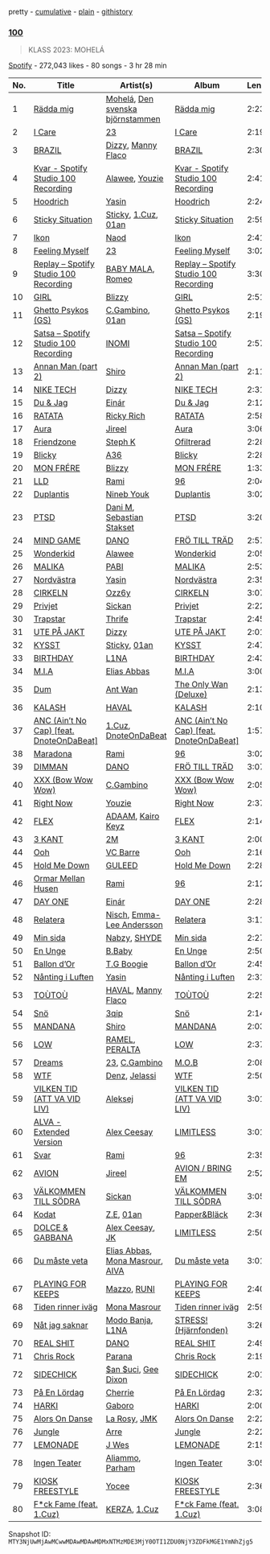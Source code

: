 pretty - [cumulative](/playlists/cumulative/37i9dQZF1DWXfgo3OOonqa.md) - [plain](/playlists/plain/37i9dQZF1DWXfgo3OOonqa) - [githistory](https://github.githistory.xyz/mackorone/spotify-playlist-archive/blob/main/playlists/plain/37i9dQZF1DWXfgo3OOonqa)

### [100](https://open.spotify.com/playlist/37i9dQZF1DWXfgo3OOonqa)

> KLASS 2023: MOHELÁ

[Spotify](https://open.spotify.com/user/spotify) - 272,043 likes - 80 songs - 3 hr 28 min

| No. | Title | Artist(s) | Album | Length |
|---|---|---|---|---|
| 1 | [Rädda mig](https://open.spotify.com/track/412YYGmYAYGhQUycB3GPoc) | [Mohelá](https://open.spotify.com/artist/4EukF0aMNL8Cc5kUSNsXPZ), [Den svenska björnstammen](https://open.spotify.com/artist/0NyrvUybTePmsuED5vZi4G) | [Rädda mig](https://open.spotify.com/album/6NyE3oHY83RrfypKR1FFbu) | 2:23 |
| 2 | [I Care](https://open.spotify.com/track/05e7SNuOTnMpY6D39ZbNI6) | [23](https://open.spotify.com/artist/2Dor6diK1zw9BEluKBOdoA) | [I Care](https://open.spotify.com/album/3eEH7sepvY4yYG8DGly0ii) | 2:19 |
| 3 | [BRAZIL](https://open.spotify.com/track/0MNNXGTgc5wL5MPOGkEZNE) | [Dizzy](https://open.spotify.com/artist/7lKk7yXNockkDjhb1GCeOy), [Manny Flaco](https://open.spotify.com/artist/2vduakOON9BipyWkPSBo4S) | [BRAZIL](https://open.spotify.com/album/67KMwvlewFdeXnTnUNWKXu) | 2:30 |
| 4 | [Kvar \- Spotify Studio 100 Recording](https://open.spotify.com/track/374PJMUFDX43vavFdz2Jvi) | [Alawee](https://open.spotify.com/artist/1eAyilKA1p82m0SkoEZ8dB), [Youzie](https://open.spotify.com/artist/5quSkKg59RI6NZPpaaApte) | [Kvar \- Spotify Studio 100 Recording](https://open.spotify.com/album/3IPLGtRogxj4qRIh1sb8YL) | 2:41 |
| 5 | [Hoodrich](https://open.spotify.com/track/0xNm2tIbdqPfNUJhVfDHrO) | [Yasin](https://open.spotify.com/artist/6rYEqmajzlhGVaayOJ2bpJ) | [Hoodrich](https://open.spotify.com/album/7g2eeeDJ8h67IE4FdJNeA9) | 2:24 |
| 6 | [Sticky Situation](https://open.spotify.com/track/7vVLexVH1BvkF0xoXveBFt) | [Sticky](https://open.spotify.com/artist/12BQZLcMCpuSfR7xyKFgJO), [1.Cuz](https://open.spotify.com/artist/5uvOG0MwnD2ANrxNBUPtNr), [01an](https://open.spotify.com/artist/74e6I2mEw224Rzo1VadSMY) | [Sticky Situation](https://open.spotify.com/album/6BqwUpGcFPcSo7tkQT6xTD) | 2:59 |
| 7 | [Ikon](https://open.spotify.com/track/7y3tROxVvdzvJGu4NgWV6l) | [Naod](https://open.spotify.com/artist/31KGMx2XwpugdUpJzeZOv1) | [Ikon](https://open.spotify.com/album/15j8wwgCOjSLP5wP3lA3Md) | 2:41 |
| 8 | [Feeling Myself](https://open.spotify.com/track/0SOgdDDCI704FegadgOfc1) | [23](https://open.spotify.com/artist/2Dor6diK1zw9BEluKBOdoA) | [Feeling Myself](https://open.spotify.com/album/0KOYsqi0RwEZWPIt6V9ICU) | 3:02 |
| 9 | [Replay – Spotify Studio 100 Recording](https://open.spotify.com/track/2M9fHntL6hK2Sqp4W34DXC) | [BABY MALA](https://open.spotify.com/artist/1JkJKyvOzlac6pPlHO8LUl), [Romeo](https://open.spotify.com/artist/3TSLK8NFrFC8KqFwZlM58D) | [Replay – Spotify Studio 100 Recording](https://open.spotify.com/album/6tnjHCd5Y5Lp7mtPtiZX3P) | 3:30 |
| 10 | [GIRL](https://open.spotify.com/track/7zeafSIdEHF8HoskBRkFto) | [Blizzy](https://open.spotify.com/artist/4tSx9oXscGCVaVXEhH86qp) | [GIRL](https://open.spotify.com/album/0fN88KFmZW8TpFKmM5c7ss) | 2:51 |
| 11 | [Ghetto Psykos \(GS\)](https://open.spotify.com/track/4S4nhjCMlx3d4LkMGqiCpm) | [C.Gambino](https://open.spotify.com/artist/6eWjyO1r0QlvsIuIIcgGxI), [01an](https://open.spotify.com/artist/74e6I2mEw224Rzo1VadSMY) | [Ghetto Psykos \(GS\)](https://open.spotify.com/album/2edTCevZZxtQ4zK7MlVWXf) | 2:19 |
| 12 | [Satsa – Spotify Studio 100 Recording](https://open.spotify.com/track/4smXervZxPsPyDQoolgkCt) | [INOMI](https://open.spotify.com/artist/4y6IXL3FLmSLs4CCgpq5i2) | [Satsa – Spotify Studio 100 Recording](https://open.spotify.com/album/7qgUcNnrHTauVshnwQWQ3I) | 2:57 |
| 13 | [Annan Man \(part 2\)](https://open.spotify.com/track/0dXCa5c9CZzkNHx1p6SOlb) | [Shiro](https://open.spotify.com/artist/2r9JAY6ISvp0VvZsT6cBJo) | [Annan Man \(part 2\)](https://open.spotify.com/album/75gmHEVJvOSKNabmMEZ82U) | 2:11 |
| 14 | [NIKE TECH](https://open.spotify.com/track/0qoHXE9U0eeZtlWyQqUdCo) | [Dizzy](https://open.spotify.com/artist/7lKk7yXNockkDjhb1GCeOy) | [NIKE TECH](https://open.spotify.com/album/08a792ESvwxAwZMm7PIb5g) | 2:31 |
| 15 | [Du & Jag](https://open.spotify.com/track/1fOZciVVoZ1RqpuO5i2hbU) | [Einár](https://open.spotify.com/artist/0kKygNaCQjqVLrImIftRDJ) | [Du & Jag](https://open.spotify.com/album/0UJ1RyPtQ9EMQmbBL8ZnUK) | 2:12 |
| 16 | [RATATA](https://open.spotify.com/track/5SeCuhnCkReuMDppRSOe2F) | [Ricky Rich](https://open.spotify.com/artist/1gm1katIowFM22Ldqcw6DK) | [RATATA](https://open.spotify.com/album/2vPjvhXrt8RpgIG6VzFp0G) | 2:58 |
| 17 | [Aura](https://open.spotify.com/track/4DJ6P3O5xd11cQMOsPIWg7) | [Jireel](https://open.spotify.com/artist/2EWsHDexsSInArfFkhA2i6) | [Aura](https://open.spotify.com/album/6gQrFdytErXSB1VjxpsxYI) | 3:06 |
| 18 | [Friendzone](https://open.spotify.com/track/4BJwLOyH7MpJCzEXZoBHYp) | [Steph K](https://open.spotify.com/artist/4vmK9BYZz3j7jEWiHQJU6G) | [Ofiltrerad](https://open.spotify.com/album/2l5wivN5bGDtrTm4rl2nfK) | 2:28 |
| 19 | [Blicky](https://open.spotify.com/track/5U0ndjpjzmT1aoLr3pB4zO) | [A36](https://open.spotify.com/artist/4QcudLddRQCbX8wrs6i2Gt) | [Blicky](https://open.spotify.com/album/5k2auh0NC6uVPr1HsxHlTl) | 2:28 |
| 20 | [MON FRÉRE](https://open.spotify.com/track/2C05qOxNv5SCtsgwOMOmgb) | [Blizzy](https://open.spotify.com/artist/4tSx9oXscGCVaVXEhH86qp) | [MON FRÉRE](https://open.spotify.com/album/6ptfYBuCBnjD0Ct1qkdPgz) | 1:33 |
| 21 | [LLD](https://open.spotify.com/track/5TsxaTXxOC3zDiEX9VDiuW) | [Rami](https://open.spotify.com/artist/1iAQ8OLfuXk1oOhZWUkvOR) | [96](https://open.spotify.com/album/7AegUmFDvPjZfqo4aN3rRX) | 2:04 |
| 22 | [Duplantis](https://open.spotify.com/track/30brjBzRbL5MFUXWxSfG5A) | [Nineb Youk](https://open.spotify.com/artist/1tR8hI9nP55dVOK0DBvWbU) | [Duplantis](https://open.spotify.com/album/4CBmgdpkeOTRVcROYdeHGX) | 3:02 |
| 23 | [PTSD](https://open.spotify.com/track/4hYamjfzU3VXJCUkfakO0J) | [Dani M](https://open.spotify.com/artist/5ILMkt5lW4KAyTXMNYWaGF), [Sebastian Stakset](https://open.spotify.com/artist/46kV0QPO6PgUjtP69hvbfI) | [PTSD](https://open.spotify.com/album/45dplEuz4rtySVo6z5P65x) | 3:20 |
| 24 | [MIND GAME](https://open.spotify.com/track/6zHzaRHBp813fxXIspneRA) | [DANO](https://open.spotify.com/artist/1qid2RAqbRe7NvZ8tCxbOS) | [FRÖ TILL TRÄD](https://open.spotify.com/album/5LXvbb8ULvqzS48Xo9aIc6) | 2:57 |
| 25 | [Wonderkid](https://open.spotify.com/track/0U6GloB9lQkuKusEQxnLw3) | [Alawee](https://open.spotify.com/artist/1eAyilKA1p82m0SkoEZ8dB) | [Wonderkid](https://open.spotify.com/album/696HisYAHvP0IaqoyZHWQk) | 2:05 |
| 26 | [MALIKA](https://open.spotify.com/track/1alOMzTdK2ucKmwbvXwjER) | [PABI](https://open.spotify.com/artist/5Y3Y1CiblRM9kggjDwTEU8) | [MALIKA](https://open.spotify.com/album/47AllaLHLbTjO6oE6RqFlO) | 2:53 |
| 27 | [Nordvästra](https://open.spotify.com/track/3ASPB2ukVZ11cvK7oIMHOE) | [Yasin](https://open.spotify.com/artist/6rYEqmajzlhGVaayOJ2bpJ) | [Nordvästra](https://open.spotify.com/album/12f4UbS9xpt5QzE7qpC2W2) | 2:35 |
| 28 | [CIRKELN](https://open.spotify.com/track/6QEn8jCSoKaKWDGtyOImfs) | [Ozz6y](https://open.spotify.com/artist/6XmbeFgAh0itkfnnLXza1J) | [CIRKELN](https://open.spotify.com/album/034NP4cFA56qqv2kUV1vfI) | 3:07 |
| 29 | [Privjet](https://open.spotify.com/track/7shjytRlKcXpEQ6vLdlHeu) | [Sickan](https://open.spotify.com/artist/4Hyy3uZ9Y3RyNQKSBOdNFl) | [Privjet](https://open.spotify.com/album/1n1S21npyuvze19FjLdrR4) | 2:22 |
| 30 | [Trapstar](https://open.spotify.com/track/65EbLNXHsdqXbMN8PR7AnC) | [Thrife](https://open.spotify.com/artist/6iNTGd6T0cxg1H8IIaZTlt) | [Trapstar](https://open.spotify.com/album/38cssEJR7TZKy0bNaMfZj8) | 2:45 |
| 31 | [UTE PÅ JAKT](https://open.spotify.com/track/3XDKCULgNxH5s6WdgZge2G) | [Dizzy](https://open.spotify.com/artist/7lKk7yXNockkDjhb1GCeOy) | [UTE PÅ JAKT](https://open.spotify.com/album/1lyWpBbEUphXWN2KmlVFqx) | 2:01 |
| 32 | [KYSST](https://open.spotify.com/track/1I1M4PUchr3b0aqYFxgtQn) | [Sticky](https://open.spotify.com/artist/12BQZLcMCpuSfR7xyKFgJO), [01an](https://open.spotify.com/artist/74e6I2mEw224Rzo1VadSMY) | [KYSST](https://open.spotify.com/album/2GDMn6MYLNrISelMnZvn4g) | 2:47 |
| 33 | [BIRTHDAY](https://open.spotify.com/track/6WqVQQvsU36rwF6yytQ6EM) | [L1NA](https://open.spotify.com/artist/62oPQvptWCPp2UCsqYwcIf) | [BIRTHDAY](https://open.spotify.com/album/0nC66yGMx88sJDbFQamG7s) | 2:43 |
| 34 | [M.I.A](https://open.spotify.com/track/64jrnru6MMrKMUpgDNBlvi) | [Elias Abbas](https://open.spotify.com/artist/4QvI3PrYRXq9A2UbeQAKH6) | [M.I.A](https://open.spotify.com/album/6Xakhvb7BiuvGK1S12OQUN) | 3:00 |
| 35 | [Dum](https://open.spotify.com/track/1PcFYA0p9UxvQkLe18s8gz) | [Ant Wan](https://open.spotify.com/artist/51TXQniEQkYh89tfLjiuSy) | [The Only Wan \(Deluxe\)](https://open.spotify.com/album/5nVKmygMgRj6Uw1fGUF6Rt) | 2:13 |
| 36 | [KALASH](https://open.spotify.com/track/5yT7K64oCQTH9nlWDVP2a9) | [HAVAL](https://open.spotify.com/artist/4XW87HXcsYTkdK7IhSy2Kt) | [KALASH](https://open.spotify.com/album/2vPQjrPL4biW6F8s2y2A1f) | 2:10 |
| 37 | [ANC \(Ain’t No Cap\) \[feat\. DnoteOnDaBeat\]](https://open.spotify.com/track/53qhzT1Y88m4ixckMTC9YZ) | [1.Cuz](https://open.spotify.com/artist/5uvOG0MwnD2ANrxNBUPtNr), [DnoteOnDaBeat](https://open.spotify.com/artist/4wsqTX9xCVoObzRPvjoV4H) | [ANC \(Ain’t No Cap\) \[feat\. DnoteOnDaBeat\]](https://open.spotify.com/album/4niNpZTtGmGViyuXeJC9Di) | 1:57 |
| 38 | [Maradona](https://open.spotify.com/track/6S2fbvPnuGdKwgVlVnVbrI) | [Rami](https://open.spotify.com/artist/1iAQ8OLfuXk1oOhZWUkvOR) | [96](https://open.spotify.com/album/7AegUmFDvPjZfqo4aN3rRX) | 3:02 |
| 39 | [DIMMAN](https://open.spotify.com/track/1NFtCUwN5Td1lDNmqSvWyG) | [DANO](https://open.spotify.com/artist/1qid2RAqbRe7NvZ8tCxbOS) | [FRÖ TILL TRÄD](https://open.spotify.com/album/5LXvbb8ULvqzS48Xo9aIc6) | 3:07 |
| 40 | [XXX \(Bow Wow Wow\)](https://open.spotify.com/track/4TAyG62NOxropFYKxka0PC) | [C.Gambino](https://open.spotify.com/artist/6eWjyO1r0QlvsIuIIcgGxI) | [XXX \(Bow Wow Wow\)](https://open.spotify.com/album/3FJTaFuP5szXBanrrZkANl) | 2:05 |
| 41 | [Right Now](https://open.spotify.com/track/5E4Eh8B98cgYzTXJqX0uyL) | [Youzie](https://open.spotify.com/artist/5quSkKg59RI6NZPpaaApte) | [Right Now](https://open.spotify.com/album/69afee0w1JQL2KTvIyFVTE) | 2:37 |
| 42 | [FLEX](https://open.spotify.com/track/2WDNr2kjwAhtlqEXELyYkz) | [ADAAM](https://open.spotify.com/artist/7zLm9op6LgPqKL62d1FzhO), [Kairo Keyz](https://open.spotify.com/artist/16WiaItNjYShr5vFzzg7nQ) | [FLEX](https://open.spotify.com/album/5phOcxFTbyfLAHaIVflpLf) | 2:14 |
| 43 | [3 KANT](https://open.spotify.com/track/7a0flHgQZ6vjPlqWYsy2QM) | [2M](https://open.spotify.com/artist/0gQ38ZwplqsXARPDmNIL9c) | [3 KANT](https://open.spotify.com/album/29o2yoY4vhZn8kJQDud8bT) | 2:00 |
| 44 | [Ooh](https://open.spotify.com/track/3E1y2Q6aRmaGT6LM8PxnSz) | [VC Barre](https://open.spotify.com/artist/5QcMPl2wzC4KqivjfcyBIU) | [Ooh](https://open.spotify.com/album/4mXzNKai3VRQ9HVVJW7T0i) | 2:16 |
| 45 | [Hold Me Down](https://open.spotify.com/track/2QiljLrPi93yW7X9zegdKo) | [GULEED](https://open.spotify.com/artist/1Mw40k757jZuiL0NIJpdO5) | [Hold Me Down](https://open.spotify.com/album/0XqSpgSZzeCS9PwW7qWwV5) | 2:28 |
| 46 | [Ormar Mellan Husen](https://open.spotify.com/track/7dOZ0s1qCGeeZoy8WRZi6q) | [Rami](https://open.spotify.com/artist/1iAQ8OLfuXk1oOhZWUkvOR) | [96](https://open.spotify.com/album/7AegUmFDvPjZfqo4aN3rRX) | 2:12 |
| 47 | [DAY ONE](https://open.spotify.com/track/3zLBP4HtaSYRA4NcAqS3Jo) | [Einár](https://open.spotify.com/artist/0kKygNaCQjqVLrImIftRDJ) | [DAY ONE](https://open.spotify.com/album/38IlhNRha2DeYsQ22nwWxj) | 2:28 |
| 48 | [Relatera](https://open.spotify.com/track/10DXTIr7Y7KBxOY6rwnJNO) | [Nisch](https://open.spotify.com/artist/7smlmmfx2RNvzQIebdSpVU), [Emma\-Lee Andersson](https://open.spotify.com/artist/3ldvnZAhBB2vAaqMWIvqbY) | [Relatera](https://open.spotify.com/album/4XquqgAGmOYKNGodE3gT5J) | 3:11 |
| 49 | [Min sida](https://open.spotify.com/track/6MrrbSfi1tRJSGUkXDlgTb) | [Nabzy](https://open.spotify.com/artist/69UGhJ5ofrMbgORlfOLiKg), [SHYDE](https://open.spotify.com/artist/45lkyvZqssTcpM1bX5O5Cv) | [Min sida](https://open.spotify.com/album/4gckrKgW6eka6u8q9LA2DC) | 2:27 |
| 50 | [En Unge](https://open.spotify.com/track/5uvimqIXQHfkV1kDPOnRvN) | [B.Baby](https://open.spotify.com/artist/0uuwZ3aC3dhl9e7J66Ag13) | [En Unge](https://open.spotify.com/album/1enQ5S7BHpVmQr91QcMa5P) | 2:50 |
| 51 | [Ballon d’Or](https://open.spotify.com/track/0qRxGxNapJNMExgNjR3ndj) | [T.G Boogie](https://open.spotify.com/artist/1PVxZM6C1jxLDUNJAEVX6d) | [Ballon d’Or](https://open.spotify.com/album/2VTEkN8egQFqubOxx17WXP) | 2:45 |
| 52 | [Nånting i Luften](https://open.spotify.com/track/0gLXS6YP75FZnZllPNdEvy) | [Yasin](https://open.spotify.com/artist/6rYEqmajzlhGVaayOJ2bpJ) | [Nånting i Luften](https://open.spotify.com/album/7pjH1T9HVPsyDsVmZybh5Y) | 2:31 |
| 53 | [TOÙTOÙ](https://open.spotify.com/track/3Xvc8YRyYzBm5KFEWHUQoM) | [HAVAL](https://open.spotify.com/artist/4XW87HXcsYTkdK7IhSy2Kt), [Manny Flaco](https://open.spotify.com/artist/2vduakOON9BipyWkPSBo4S) | [TOÙTOÙ](https://open.spotify.com/album/4xEOdo2eFdxKxE5QY0KMKq) | 2:25 |
| 54 | [Snö](https://open.spotify.com/track/6tHWkbSOsgZmAzPa0QvtpX) | [3qip](https://open.spotify.com/artist/0TXoplJ9nnY6ERSAwYEuRI) | [Snö](https://open.spotify.com/album/5ttg9p1mLZlUB4B1ofY2RS) | 2:14 |
| 55 | [MANDANA](https://open.spotify.com/track/6uYHRLIW2Q9qWZGtRuiLSa) | [Shiro](https://open.spotify.com/artist/2r9JAY6ISvp0VvZsT6cBJo) | [MANDANA](https://open.spotify.com/album/3j78jRSPIZyFPt8GkXLHAl) | 2:03 |
| 56 | [LOW](https://open.spotify.com/track/5qjqNL7GPySGbK57Sv5HMt) | [RAMEL](https://open.spotify.com/artist/0z93GFJBTRReYcrVMmVg6h), [PERALTA](https://open.spotify.com/artist/5SxgrFNQ6ZeuBcvFfClaMa) | [LOW](https://open.spotify.com/album/7mBlD9QyoFL0M3hTcNyCSt) | 2:37 |
| 57 | [Dreams](https://open.spotify.com/track/2e9JCw6tagF1APPHXWy6ff) | [23](https://open.spotify.com/artist/2Dor6diK1zw9BEluKBOdoA), [C.Gambino](https://open.spotify.com/artist/6eWjyO1r0QlvsIuIIcgGxI) | [M.O.B](https://open.spotify.com/album/3OayJHDFHtATwvDVJ8ccuT) | 2:08 |
| 58 | [WTF](https://open.spotify.com/track/5icviz5s1QVM5L8x5WRLE1) | [Denz](https://open.spotify.com/artist/3D0rwfKngK6Rr80niHDLP7), [Jelassi](https://open.spotify.com/artist/2u9ZIMtCrLs7ya2HfIpLKZ) | [WTF](https://open.spotify.com/album/1aHDb79keEnYyij5TCyttJ) | 2:50 |
| 59 | [VILKEN TID \(ATT VA VID LIV\)](https://open.spotify.com/track/3eHyeSi8Oqtrsar6JVolwv) | [Aleksej](https://open.spotify.com/artist/3EQED8IPx0z2uR0H28Sc5J) | [VILKEN TID \(ATT VA VID LIV\)](https://open.spotify.com/album/6Z1wnd76o2YWnPjbM9esqR) | 3:01 |
| 60 | [ALVA \- Extended Version](https://open.spotify.com/track/1hUSDQPvmnB1JKmUTUchlh) | [Alex Ceesay](https://open.spotify.com/artist/5LaRXB9yoFyBoTNwmXyl6W) | [LIMITLESS](https://open.spotify.com/album/49xYmyQgQYmCNPQ8hq3Bv6) | 3:01 |
| 61 | [Svar](https://open.spotify.com/track/4uvPvs80zJ1qW3faTgMESE) | [Rami](https://open.spotify.com/artist/1iAQ8OLfuXk1oOhZWUkvOR) | [96](https://open.spotify.com/album/7AegUmFDvPjZfqo4aN3rRX) | 2:35 |
| 62 | [AVION](https://open.spotify.com/track/1krKlD8QXqmcWiLxfwgK26) | [Jireel](https://open.spotify.com/artist/2EWsHDexsSInArfFkhA2i6) | [AVION / BRING EM](https://open.spotify.com/album/5qAJzq0G49ZWOvWQPJeh6Z) | 2:52 |
| 63 | [VÄLKOMMEN TILL SÖDRA](https://open.spotify.com/track/4ygFhEjbNInflnSHfCOOxE) | [Sickan](https://open.spotify.com/artist/4Hyy3uZ9Y3RyNQKSBOdNFl) | [VÄLKOMMEN TILL SÖDRA](https://open.spotify.com/album/6Ov9IoG4DndKVgilC20UY3) | 3:05 |
| 64 | [Kodat](https://open.spotify.com/track/25Oronh27zORZHjhdyBgWb) | [Z.E](https://open.spotify.com/artist/3PtEOX0PJSh7ndOL4tP0NR), [01an](https://open.spotify.com/artist/74e6I2mEw224Rzo1VadSMY) | [Papper&Bläck](https://open.spotify.com/album/7ntGrCVuwFDxiSr5BVh0B4) | 2:36 |
| 65 | [DOLCE & GABBANA](https://open.spotify.com/track/50589euKZbIH82CFCkBmNy) | [Alex Ceesay](https://open.spotify.com/artist/5LaRXB9yoFyBoTNwmXyl6W), [JK](https://open.spotify.com/artist/4wmdWAJGQUyDAaTQof6WJG) | [LIMITLESS](https://open.spotify.com/album/49xYmyQgQYmCNPQ8hq3Bv6) | 2:50 |
| 66 | [Du måste veta](https://open.spotify.com/track/17Tszh9t40UEgHXAf8V2VI) | [Elias Abbas](https://open.spotify.com/artist/4QvI3PrYRXq9A2UbeQAKH6), [Mona Masrour](https://open.spotify.com/artist/087cmrx63FD1wMFuYBN9gt), [AIVA](https://open.spotify.com/artist/07ogFFhRxjjGsPHfq4dSQb) | [Du måste veta](https://open.spotify.com/album/7LsEOHQrPXwQfFAyBOrFQT) | 3:01 |
| 67 | [PLAYING FOR KEEPS](https://open.spotify.com/track/1HJr6oICzn9NKJIbg54UOJ) | [Mazzo](https://open.spotify.com/artist/4cPM4H1MtqNzsuNdkRJ6Qx), [RUNI](https://open.spotify.com/artist/4hmrUcRgiNbJn6tcXMzqEN) | [PLAYING FOR KEEPS](https://open.spotify.com/album/3uZmWm4OrYLZ90kJGC8TTu) | 2:40 |
| 68 | [Tiden rinner iväg](https://open.spotify.com/track/7JxgJn1DCftAEZim7e5gPc) | [Mona Masrour](https://open.spotify.com/artist/087cmrx63FD1wMFuYBN9gt) | [Tiden rinner iväg](https://open.spotify.com/album/1yVbNhW1AHwDGQdbzVRKD2) | 2:59 |
| 69 | [Nåt jag saknar](https://open.spotify.com/track/5UVBBWhlZ70q4sQknojSFL) | [Modo Banja](https://open.spotify.com/artist/0RNweHFk8drHYKryYRpeB3), [L1NA](https://open.spotify.com/artist/62oPQvptWCPp2UCsqYwcIf) | [STRESS! \(Hjärnfonden\)](https://open.spotify.com/album/2aIri9IQ3Oa47td8w7dC1Y) | 3:26 |
| 70 | [REAL SHIT](https://open.spotify.com/track/1O5L1IcM6cbkr4Ei36qQyI) | [DANO](https://open.spotify.com/artist/1qid2RAqbRe7NvZ8tCxbOS) | [REAL SHIT](https://open.spotify.com/album/4BYc1iSV7DcZKMKYycXNVR) | 2:49 |
| 71 | [Chris Rock](https://open.spotify.com/track/3tbV2Cn1pCM4hhFSh70QwY) | [Parana](https://open.spotify.com/artist/7mkDHzjImR7tnMVJ1QKeFv) | [Chris Rock](https://open.spotify.com/album/3TcgBgu9kU7jGEJjKXvByQ) | 2:19 |
| 72 | [SIDECHICK](https://open.spotify.com/track/1RMOvXw9ZLtXKeie85sWdt) | [$an $uci](https://open.spotify.com/artist/4kI87otDiowrxdz1kq56uY), [Gee Dixon](https://open.spotify.com/artist/3oJjZweJo9yqNFnKBTlgm0) | [SIDECHICK](https://open.spotify.com/album/6jmFmaCzMRA9Dv8dV5mYFN) | 2:01 |
| 73 | [På En Lördag](https://open.spotify.com/track/3yFs7609gF2pcGaLrK9Oqk) | [Cherrie](https://open.spotify.com/artist/59E9dYtwLTUAGuAppwFKAW) | [På En Lördag](https://open.spotify.com/album/169gm5UHjtekrDY2KRuSuS) | 2:32 |
| 74 | [HARKI](https://open.spotify.com/track/2EayJFSji4xEOIM4Ur8gik) | [Gaboro](https://open.spotify.com/artist/1sLnQclviHMISG1VaLtKHx) | [HARKI](https://open.spotify.com/album/2Pit0Gz40DEVhx71C6ZtUz) | 2:00 |
| 75 | [Alors On Danse](https://open.spotify.com/track/5b0NuIEQBpLQYNGL8DVp1a) | [La Rosy](https://open.spotify.com/artist/1pBol2ATUI6hXWOzZQnrcP), [JMK](https://open.spotify.com/artist/0qq6F6bI5cpDuXgRTM2ZLN) | [Alors On Danse](https://open.spotify.com/album/21s1Tby8B9qgyoTsmCi2Kc) | 2:22 |
| 76 | [Jungle](https://open.spotify.com/track/4X5TqfN0xbQu2dhMQm121v) | [Arre](https://open.spotify.com/artist/0zthfMGI89IDEklrlkytLP) | [Jungle](https://open.spotify.com/album/118mQM0CZ88qckLDdus11K) | 2:22 |
| 77 | [LEMONADE](https://open.spotify.com/track/0bi9Yk7VNi4yCqxmwJLNDo) | [J Wes](https://open.spotify.com/artist/1V3qwdq9cJOcIURCrLtUbi) | [LEMONADE](https://open.spotify.com/album/7uS8dpMq3wiHH6e0d8DKKr) | 2:15 |
| 78 | [Ingen Teater](https://open.spotify.com/track/18An1CthuXJyG7RKc9gY3r) | [Aliammo](https://open.spotify.com/artist/17xEFtyxHsXwQEAy49fXCA), [Parham](https://open.spotify.com/artist/3ldCASdD4QRyfTt6lpPn6y) | [Ingen Teater](https://open.spotify.com/album/6r8edTdq03L31UMZVwHtde) | 3:05 |
| 79 | [KIOSK FREESTYLE](https://open.spotify.com/track/2DaReD6n8gFbUfH7j4thNt) | [Yocee](https://open.spotify.com/artist/77TzeR7C0uNqn1uBPiqty6) | [KIOSK FREESTYLE](https://open.spotify.com/album/0Dvp6E2WrPVgmlj4EJBVDw) | 2:36 |
| 80 | [F\*ck Fame \(feat\. 1.Cuz\)](https://open.spotify.com/track/1OwpLtZ5IeQrGii3q2i9W5) | [KERZA](https://open.spotify.com/artist/5aF5rqONOxygQlthvJ5Wjr), [1.Cuz](https://open.spotify.com/artist/5uvOG0MwnD2ANrxNBUPtNr) | [F\*ck Fame \(feat\. 1.Cuz\)](https://open.spotify.com/album/4eFABY2Ipe0L8wx93oiEXj) | 3:08 |

Snapshot ID: `MTY3NjUwMjAwMCwwMDAwMDAwMDMxNTMzMDE3MjY0OTI1ZDU0NjY3ZDFkMGE1YmNhZjg5`
